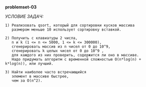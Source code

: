 **problemset-03**

*УСЛОВИЕ ЗАДАЧ:*

    1) Реализовать qsort, который для сортировки кусков массива
       размером меньше 10 использует сортировку вставкой.

    2) Получить с клавиатуры 2 числа,
       n и k (1 <= n <= 5000, 1 <= k <= 300000),
       сгенерировать массив из n чисел от 0 до 10^9,
       сгенерировать k целых чисел от 0 до 10^9 ,
       для каждого из них проверить, содержится ли оно в массиве.
       Надо придумать алгоритм с временной сложностью O(n*log(n) + k*log(n)), или лучший.

    3) Найти наиболее часто встречающийся
       элемент в массиве быстрее,
       чем за O(n^2).
